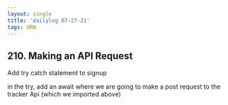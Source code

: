 ```yaml
---
layout: single
title: 'dailylog 07-27-21'
tags: URN
---
```


## 210. Making an API Request

Add try catch statement to signup

in the try, add an await where we are going to make a post request to the tracker Api (which we imported above)

